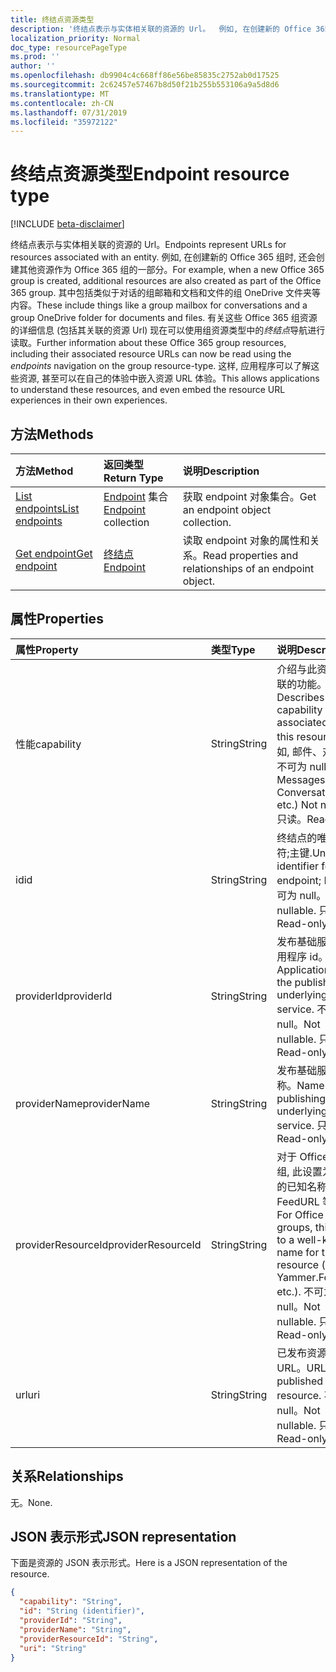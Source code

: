```yaml
---
title: 终结点资源类型
description: '终结点表示与实体相关联的资源的 Url。  例如, 在创建新的 Office 365 组时, 还会创建其他资源作为 Office 365 组的一部分。 其中包括类似于对话的组邮箱和文档和文件的组 OneDrive 文件夹等内容。 有关这些 Office 365 组资源的详细信息 (包括其关联的资源 Url) 现在可以使用组资源类型中的*终结点*导航进行读取。 这样, 应用程序可以了解这些资源, 甚至可以在自己的体验中嵌入资源 URL 体验。 '
localization_priority: Normal
doc_type: resourcePageType
ms.prod: ''
author: ''
ms.openlocfilehash: db9904c4c668ff86e56be85835c2752ab0d17525
ms.sourcegitcommit: 2c62457e57467b8d50f21b255b553106a9a5d8d6
ms.translationtype: MT
ms.contentlocale: zh-CN
ms.lasthandoff: 07/31/2019
ms.locfileid: "35972122"
---
```

# <a name="endpoint-resource-type"></a><span data-ttu-id="299c3-107">终结点资源类型</span><span class="sxs-lookup"><span data-stu-id="299c3-107">Endpoint resource type</span></span>

[!INCLUDE [beta-disclaimer](../../includes/beta-disclaimer.md)]

<span data-ttu-id="299c3-108">终结点表示与实体相关联的资源的 Url。</span><span class="sxs-lookup"><span data-stu-id="299c3-108">Endpoints represent URLs for resources associated with an entity.</span></span>  <span data-ttu-id="299c3-109">例如, 在创建新的 Office 365 组时, 还会创建其他资源作为 Office 365 组的一部分。</span><span class="sxs-lookup"><span data-stu-id="299c3-109">For example, when a new Office 365 group is created, additional resources are also created as part of the Office 365 group.</span></span> <span data-ttu-id="299c3-110">其中包括类似于对话的组邮箱和文档和文件的组 OneDrive 文件夹等内容。</span><span class="sxs-lookup"><span data-stu-id="299c3-110">These include things like a group mailbox for conversations and a group OneDrive folder for documents and files.</span></span> <span data-ttu-id="299c3-111">有关这些 Office 365 组资源的详细信息 (包括其关联的资源 Url) 现在可以使用组资源类型中的*终结点*导航进行读取。</span><span class="sxs-lookup"><span data-stu-id="299c3-111">Further information about these Office 365 group resources, including their associated resource URLs can now be read using the *endpoints* navigation on the group resource-type.</span></span> <span data-ttu-id="299c3-112">这样, 应用程序可以了解这些资源, 甚至可以在自己的体验中嵌入资源 URL 体验。</span><span class="sxs-lookup"><span data-stu-id="299c3-112">This allows applications to understand these resources, and even embed the resource URL experiences in their own experiences.</span></span> 

## <a name="methods"></a><span data-ttu-id="299c3-113">方法</span><span class="sxs-lookup"><span data-stu-id="299c3-113">Methods</span></span>

| <span data-ttu-id="299c3-114">方法</span><span class="sxs-lookup"><span data-stu-id="299c3-114">Method</span></span>           | <span data-ttu-id="299c3-115">返回类型</span><span class="sxs-lookup"><span data-stu-id="299c3-115">Return Type</span></span>    |<span data-ttu-id="299c3-116">说明</span><span class="sxs-lookup"><span data-stu-id="299c3-116">Description</span></span>|
|:---------------|:--------|:----------|
|[<span data-ttu-id="299c3-117">List endpoints</span><span class="sxs-lookup"><span data-stu-id="299c3-117">List endpoints</span></span>](../api/group-list-endpoints.md) |<span data-ttu-id="299c3-118">[Endpoint](endpoint.md) 集合</span><span class="sxs-lookup"><span data-stu-id="299c3-118">[Endpoint](endpoint.md) collection</span></span>| <span data-ttu-id="299c3-119">获取 endpoint 对象集合。</span><span class="sxs-lookup"><span data-stu-id="299c3-119">Get an endpoint object collection.</span></span> |
|[<span data-ttu-id="299c3-120">Get endpoint</span><span class="sxs-lookup"><span data-stu-id="299c3-120">Get endpoint</span></span>](../api/endpoint-get.md) | [<span data-ttu-id="299c3-121">终结点</span><span class="sxs-lookup"><span data-stu-id="299c3-121">Endpoint</span></span>](endpoint.md) |<span data-ttu-id="299c3-122">读取 endpoint 对象的属性和关系。</span><span class="sxs-lookup"><span data-stu-id="299c3-122">Read properties and relationships of an endpoint object.</span></span>|

## <a name="properties"></a><span data-ttu-id="299c3-123">属性</span><span class="sxs-lookup"><span data-stu-id="299c3-123">Properties</span></span>
| <span data-ttu-id="299c3-124">属性</span><span class="sxs-lookup"><span data-stu-id="299c3-124">Property</span></span>     | <span data-ttu-id="299c3-125">类型</span><span class="sxs-lookup"><span data-stu-id="299c3-125">Type</span></span>   |<span data-ttu-id="299c3-126">说明</span><span class="sxs-lookup"><span data-stu-id="299c3-126">Description</span></span>|
|:---------------|:--------|:----------|
| <span data-ttu-id="299c3-127">性能</span><span class="sxs-lookup"><span data-stu-id="299c3-127">capability</span></span>     | <span data-ttu-id="299c3-128">String</span><span class="sxs-lookup"><span data-stu-id="299c3-128">String</span></span>  | <span data-ttu-id="299c3-129">介绍与此资源相关联的功能。</span><span class="sxs-lookup"><span data-stu-id="299c3-129">Describes the capability that is associated with this resource.</span></span> <span data-ttu-id="299c3-130">(例如, 邮件、对话等) 不可为 null。</span><span class="sxs-lookup"><span data-stu-id="299c3-130">(e.g. Messages, Conversations, etc.)  Not nullable.</span></span> <span data-ttu-id="299c3-131">只读。</span><span class="sxs-lookup"><span data-stu-id="299c3-131">Read-only.</span></span> |
| <span data-ttu-id="299c3-132">id</span><span class="sxs-lookup"><span data-stu-id="299c3-132">id</span></span>             | <span data-ttu-id="299c3-133">String</span><span class="sxs-lookup"><span data-stu-id="299c3-133">String</span></span>  | <span data-ttu-id="299c3-134">终结点的唯一标识符;主键.</span><span class="sxs-lookup"><span data-stu-id="299c3-134">Unique identifier for the endpoint; Key.</span></span> <span data-ttu-id="299c3-135">不可为 null。</span><span class="sxs-lookup"><span data-stu-id="299c3-135">Not nullable.</span></span> <span data-ttu-id="299c3-136">只读。</span><span class="sxs-lookup"><span data-stu-id="299c3-136">Read-only.</span></span>|
| <span data-ttu-id="299c3-137">providerId</span><span class="sxs-lookup"><span data-stu-id="299c3-137">providerId</span></span>     | <span data-ttu-id="299c3-138">String</span><span class="sxs-lookup"><span data-stu-id="299c3-138">String</span></span>  | <span data-ttu-id="299c3-139">发布基础服务的应用程序 id。</span><span class="sxs-lookup"><span data-stu-id="299c3-139">Application id of the publishing underlying service.</span></span> <span data-ttu-id="299c3-140">不可为 null。</span><span class="sxs-lookup"><span data-stu-id="299c3-140">Not nullable.</span></span> <span data-ttu-id="299c3-141">只读。</span><span class="sxs-lookup"><span data-stu-id="299c3-141">Read-only.</span></span>|
| <span data-ttu-id="299c3-142">providerName</span><span class="sxs-lookup"><span data-stu-id="299c3-142">providerName</span></span>   | <span data-ttu-id="299c3-143">String</span><span class="sxs-lookup"><span data-stu-id="299c3-143">String</span></span>  | <span data-ttu-id="299c3-144">发布基础服务的名称。</span><span class="sxs-lookup"><span data-stu-id="299c3-144">Name of the publishing underlying service.</span></span> <span data-ttu-id="299c3-145">只读。</span><span class="sxs-lookup"><span data-stu-id="299c3-145">Read-only.</span></span>|
| <span data-ttu-id="299c3-146">providerResourceId</span><span class="sxs-lookup"><span data-stu-id="299c3-146">providerResourceId</span></span>|<span data-ttu-id="299c3-147">String</span><span class="sxs-lookup"><span data-stu-id="299c3-147">String</span></span>| <span data-ttu-id="299c3-148">对于 Office 365 组, 此设置为资源的已知名称 (例如, FeedURL 等)。</span><span class="sxs-lookup"><span data-stu-id="299c3-148">For Office 365 groups, this is set to a well-known name for the resource (e.g. Yammer.FeedURL etc.).</span></span> <span data-ttu-id="299c3-149">不可为 null。</span><span class="sxs-lookup"><span data-stu-id="299c3-149">Not nullable.</span></span> <span data-ttu-id="299c3-150">只读。</span><span class="sxs-lookup"><span data-stu-id="299c3-150">Read-only.</span></span>|
| <span data-ttu-id="299c3-151">url</span><span class="sxs-lookup"><span data-stu-id="299c3-151">uri</span></span>            | <span data-ttu-id="299c3-152">String</span><span class="sxs-lookup"><span data-stu-id="299c3-152">String</span></span>  | <span data-ttu-id="299c3-153">已发布资源的 URL。</span><span class="sxs-lookup"><span data-stu-id="299c3-153">URL of the published resource.</span></span> <span data-ttu-id="299c3-154">不可为 null。</span><span class="sxs-lookup"><span data-stu-id="299c3-154">Not nullable.</span></span> <span data-ttu-id="299c3-155">只读。</span><span class="sxs-lookup"><span data-stu-id="299c3-155">Read-only.</span></span>|

## <a name="relationships"></a><span data-ttu-id="299c3-156">关系</span><span class="sxs-lookup"><span data-stu-id="299c3-156">Relationships</span></span>

<span data-ttu-id="299c3-157">无。</span><span class="sxs-lookup"><span data-stu-id="299c3-157">None.</span></span>


## <a name="json-representation"></a><span data-ttu-id="299c3-158">JSON 表示形式</span><span class="sxs-lookup"><span data-stu-id="299c3-158">JSON representation</span></span>
<span data-ttu-id="299c3-159">下面是资源的 JSON 表示形式。</span><span class="sxs-lookup"><span data-stu-id="299c3-159">Here is a JSON representation of the resource.</span></span>

<!-- {
  "blockType": "resource",
  "optionalProperties": [

  ],
  "@odata.type": "microsoft.graph.endpoint"
}-->

```json
{
  "capability": "String",
  "id": "String (identifier)",
  "providerId": "String",
  "providerName": "String",
  "providerResourceId": "String",
  "uri": "String"
}

```

<!-- uuid: 8fcb5dbc-d5aa-4681-8e31-b001d5168d79
2015-10-25 14:57:30 UTC -->
<!--
{
  "type": "#page.annotation",
  "description": "Endpoint resource",
  "keywords": "",
  "section": "documentation",
  "tocPath": "",
  "suppressions": []
}
-->
